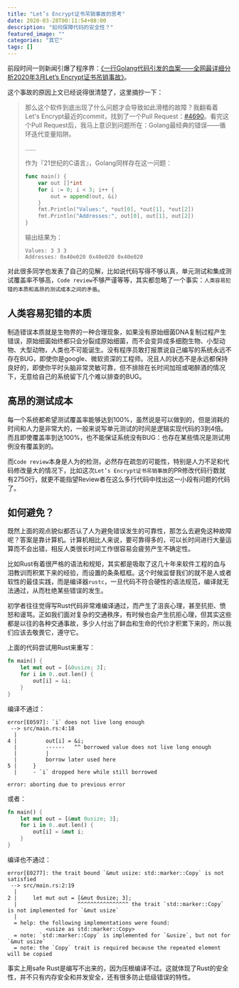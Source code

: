 ```yaml
---
title: "Let’s Encrypt证书吊销事故的思考"
date: 2020-03-28T00:11:54+08:00
description: "如何保障代码的安全性？"
featured_image: ""
categories: "其它"
tags: []
---
```


前段时间一则新闻引爆了程序界：[《一行Golang代码引发的血案——全网最详细分析2020年3月Let’s Encrypt证书吊销事故》](https://zhuanlan.zhihu.com/p/111639968)。

这个事故的原因上文已经说得很清楚了，这里摘抄一下：

> 那么这个软件到底出现了什么问题才会导致如此滑稽的故障？我翻看着Let's Encrypt最近的commit，找到了一个Pull Request：[#4690](https://github.com/letsencrypt/boulder/pull/4690/files)。看完这个Pull Request后，我马上意识到问题所在：Golang最经典的错误——循环迭代变量陷阱。
>
> ……
> 
> 作为『21世纪的C语言』，Golang同样存在这一问题：
> 
> ```go
> func main() {
>     var out []*int
>     for i := 0; i < 3; i++ {
>         out = append(out, &i)
>     }
>     fmt.Println("Values:", *out[0], *out[1], *out[2])
>     fmt.Println("Addresses:", out[0], out[1], out[2])
> }
> ```
> 输出结果为：
> ```
> Values: 3 3 3
> Addresses: 0x40e020 0x40e020 0x40e020
> ```

对此很多同学也发表了自己的见解，比如说代码写得不够认真，单元测试和集成测试覆盖率不够高，`Code review`不够严谨等等，其实都忽略了一个事实：`人类容易犯错的本质和高昂的测试成本之间的矛盾`。

## 人类容易犯错的本质

制造错误本质就是生物界的一种合理现象，如果没有原始细菌DNA复制过程产生错误，原始细菌始终都只会分裂成原始细菌，而不会变异成多细胞生物、小型动物、大型动物，人类也不可能诞生。没有程序员敢打报票说自己编写的系统永远不存在BUG，即使你是google、微软资深的工程师。况且人的状态不是永远都保持良好的，即使你平时头脑非常灵敏可靠，但不排除在长时间加班或喝醉酒的情况下，无意给自己的系统留下几个难以排查的BUG。

## 高昂的测试成本

每一个系统都希望测试覆盖率能够达到100%，虽然说是可以做到的，但是消耗的时间和人力是非常大的，一般来说写单元测试的时间是逻辑实现代码的3到4倍。而且即使覆盖率到达100%，也不能保证系统没有BUG：也存在某些情况是测试用例没有覆盖到的。

而`Code review`本身是人为的检测，必然存在疏忽的可能性，特别是人力不足和代码修改量大的情况下，比如这次`Let’s Encrypt证书吊销事故`的PR修改代码行数就有2750行，就更不能指望Review者在这么多行代码中找出这一小段有问题的代码了。

## 如何避免？

既然上面的观点貌似都否认了人为避免错误发生的可靠性，那怎么去避免这种故障呢？答案是靠计算机。计算机相比人来说，要可靠得多的，可以长时间进行大量运算而不会出错，相反人类很长时间工作很容易会疲劳产生不确定性。

比如Rust有着很严格的语法和规矩，其实都是吸取了这几十年来软件工程的血与泪教训而积累下来的经验，而设置的条条框框。这个时候监督我们的就不是人或者软性的最佳实践，而是编译器`rustc`，一旦代码不符合硬性的语法规范，编译就无法通过，从而杜绝某些错误的发生。

初学者往往觉得写Rust代码非常难编译通过，而产生了沮丧心理，甚至抗拒、愤怒和谩骂。正如我们面对复杂的交通秩序，有时候也会产生抗拒心理，但其实这些都是以往的各种交通事故，多少人付出了鲜血和生命的代价才积累下来的，所以我们应该去敬畏它，遵守它。

上面的代码尝试用Rust来重写：

```rust
fn main() {
    let mut out = [&0usize; 3];
    for i in 0..out.len() {
        out[i] = &i;
    }
}
```

编译不通过：

```
error[E0597]: `i` does not live long enough
 --> src/main.rs:4:18
  |
4 |         out[i] = &i;
  |         ------   ^^ borrowed value does not live long enough
  |         |
  |         borrow later used here
5 |     }
  |     - `i` dropped here while still borrowed

error: aborting due to previous error
```

或者：

```rust
fn main() {
    let mut out = [&mut 0usize; 3];
    for i in 0..out.len() {
        out[i] = &mut i;
    }
}
```

编译也不通过：

```
error[E0277]: the trait bound `&mut usize: std::marker::Copy` is not satisfied
 --> src/main.rs:2:19
  |
2 |     let mut out = [&mut 0usize; 3];
  |                   ^^^^^^^^^^^^^^^^ the trait `std::marker::Copy` is not implemented for `&mut usize`
  |
  = help: the following implementations were found:
            <usize as std::marker::Copy>
  = note: `std::marker::Copy` is implemented for `&usize`, but not for `&mut usize`
  = note: the `Copy` trait is required because the repeated element will be copied
```

事实上用safe Rust是编写不出来的，因为压根编译不过。这就体现了Rust的安全性，并不只有内存安全和并发安全，还有很多防止低级错误的特性。
